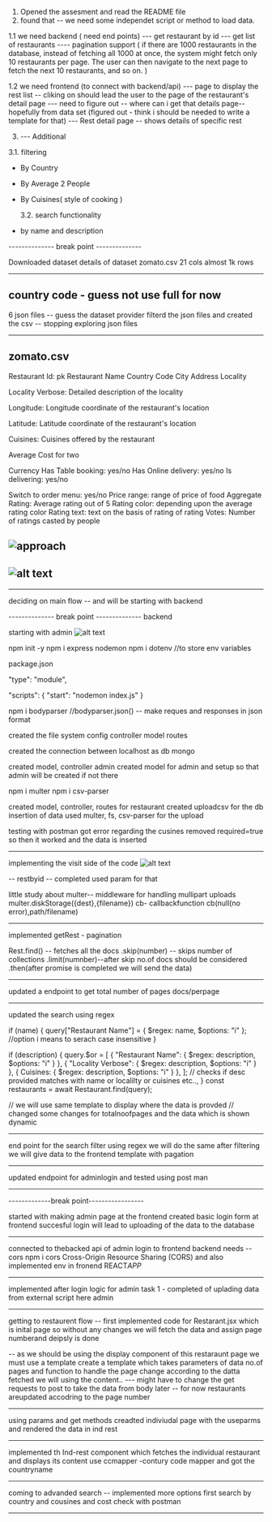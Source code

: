 1. Opened the assesment and read the README file
2. found that -- we need some independet script or method to load data.

1.1 we need backend ( need end points)
--- get restaurant by id
--- get list of restaurants
---- pagination support ( if there are 1000 restaurants in the database, instead of fetching all 1000 at once, the system might fetch only 10 restaurants per page. The user can then navigate to the next page to fetch the next 10 restaurants, and so on. )

1.2 we need frontend (to connect with backend/api)
--- page to display the rest list -- cliking on should lead the user to the page of the restaurant's detail page
--- need to figure out -- where can i get that details page-- hopefully from data set (figured out - think i should be needed to write a template for that)
--- Rest detail page -- shows details of specific rest

3. --- Additional

3.1. filtering

- By Country
- By Average 2 People
- By Cuisines( style of cooking )

  3.2. search functionality

- by name and description

-------------- break point --------------

Downloaded dataset
details of dataset
zomato.csv
21 cols
almost 1k rows

---

## country code - guess not use full for now

6 json files
-- guess the dataset provider filterd the json files and created the csv -- stopping exploring json files

---

## zomato.csv

Restaurant Id: pk
Restaurant Name
Country Code
City
Address
Locality

Locality Verbose: Detailed description of the locality

Longitude: Longitude coordinate of the restaurant's location

Latitude: Latitude coordinate of the restaurant's location

Cuisines: Cuisines offered by the restaurant

Average Cost for two

Currency
Has Table booking: yes/no
Has Online delivery: yes/no
Is delivering: yes/no

Switch to order menu: yes/no
Price range: range of price of food
Aggregate Rating: Average rating out of 5
Rating color: depending upon the average rating color
Rating text: text on the basis of rating of rating
Votes: Number of ratings casted by people

## ![approach](inital_flow.png)

## ![alt text](main_flow.png)

---

deciding on main flow -- and will be starting with backend

-------------- break point --------------
backend

starting with admin
![alt text](initial_admin_flow.png)

npm init -y
npm i express nodemon
npm i dotenv
//to store env variables

package.json

"type": "module",

"scripts": {
"start": "nodemon index.js"
}

npm i bodyparser
//bodyparser.json() -- make reques and responses in json format

created the file system
config
controller
model
routes

created the connection between localhost as db mongo

created model, controller admin
created model for admin and setup so that admin will be created if not there

npm i multer
npm i csv-parser

created model, controller, routes for restaurant
created uploadcsv for the db insertion of data
used multer, fs, csv-parser for the upload

testing with postman
got error regarding the cusines
removed required=true
so then it worked and the data is inserted

---

implementing the visit side of the code
![alt text](visit_flow.png)

--
restbyid -- completed used param for that

little study about multer--
middleware for handling mullipart uploads
multer.diskStorage({dest},{filename})
cb- callbackfunction
cb(null(no error),path/filename)

---

implemented getRest - pagination

Rest.find() -- fetches all the docs
.skip(number) -- skips number of collections
.limit(numnber)--after skip no.of docs should be considered
.then(after promise is completed we will send the data)

---

updated a endpoint to get total number of pages
docs/perpage

---

updated the search using regex

if (name) {
query["Restaurant Name"] = { $regex: name, $options: "i" }; //option i means to serach case insensitive
}

if (description) {
query.$or = [
{ "Restaurant Name": { $regex: description, $options: "i" } },
{ "Locality Verbose": { $regex: description, $options: "i" } },
{ Cuisines: { $regex: description, $options: "i" } },
]; // checks if desc provided matches with name or localilty or cuisines etc..,
}
const restaurants = await Restaurant.find(query);

// we will use same template to display where the data is provded
// changed some changes for totalnoofpages and the data which is shown dynamic

---

end point for the search filter
using regex
we will do the same after filtering we will give data to the frontend template with pagation

---

updated endpoint for adminlogin
and tested using post man

---

-------------break point-----------------

started with making admin page at the frontend
created basic login form at frontend
succesful login will lead to uploading of the data to the database

---

connected to thebacked api of admin login to frontend
backend needs -- cors
npm i cors Cross-Origin Resource Sharing (CORS)
and also implemented env in fronend
REACT*APP*

---

implemented after login logic for admin
task 1 - completed
of uplading data from external script here admin

---

getting to restaurent flow --
first implemented code for Restarant.jsx
which is inital page so without any changes we will fetch the data and assign page numberand deipsly is done

-- as we should be using the display component of this restaraunt page we must use a template
create a template which takes parameters of data no.of pages and function to handle the page change
according to the datta fetched we will using the content..
--- might have to change the get requests to post to take the data from body later
-- for now restaurants areupdated accodring to the page number

---

using params and get methods creadted indiviudal page with the useparms
and rendered the data in ind rest

---

implemented th Ind-rest component which fetches the individual restaurant and displays its content
use ccmapper -contury code mapper and got the countryname

---

coming to advanded search -- implemented more options first
search by country and cousines and cost
check with postman

---
